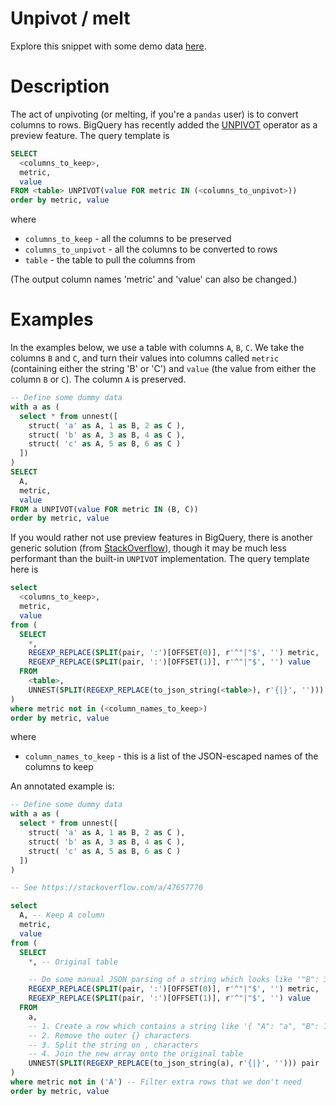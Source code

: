 # Unpivot / melt

Explore this snippet with some demo data [here](https://count.co/n/xwGc7kFuAm0?vm=e).

# Description
The act of unpivoting (or melting, if you're a `pandas` user) is to convert columns to rows. BigQuery has recently added the [UNPIVOT](https://cloud.google.com/bigquery/docs/reference/standard-sql/query-syntax#unpivot_operator) operator as a preview feature.
The query template is

```sql
SELECT
  <columns_to_keep>,
  metric,
  value
FROM <table> UNPIVOT(value FOR metric IN (<columns_to_unpivot>))
order by metric, value
```
where
- `columns_to_keep` - all the columns to be preserved
- `columns_to_unpivot` - all the columns to be converted to rows
- `table` - the table to pull the columns from

(The output column names 'metric' and 'value' can also be changed.)
# Examples
In the examples below, we use a table with columns `A`, `B`, `C`. We take the columns `B` and `C`, and turn their values into columns called `metric` (containing either the string 'B' or 'C') and `value` (the value from either the column `B` or `C`). The column `A` is preserved.

```sql
-- Define some dummy data
with a as (
  select * from unnest([
    struct( 'a' as A, 1 as B, 2 as C ),
    struct( 'b' as A, 3 as B, 4 as C ),
    struct( 'c' as A, 5 as B, 6 as C )
  ])
)
SELECT
  A,
  metric,
  value
FROM a UNPIVOT(value FOR metric IN (B, C))
order by metric, value
```


If you would rather not use preview features in BigQuery, there is another generic solution (from [StackOverflow](https://stackoverflow.com/a/47657770)), though it may be much less performant than the built-in `UNPIVOT` implementation.
The query template here is

```sql
select
  <columns_to_keep>,
  metric,
  value
from (
  SELECT
    *,
    REGEXP_REPLACE(SPLIT(pair, ':')[OFFSET(0)], r'^"|"$', '') metric, 
    REGEXP_REPLACE(SPLIT(pair, ':')[OFFSET(1)], r'^"|"$', '') value 
  FROM
    <table>,
    UNNEST(SPLIT(REGEXP_REPLACE(to_json_string(<table>), r'{|}', ''))) pair
)
where metric not in (<column_names_to_keep>)
order by metric, value
```
where
- `column_names_to_keep` - this is a list of the JSON-escaped names of the columns to keep

An annotated example is:

```sql
-- Define some dummy data
with a as (
  select * from unnest([
    struct( 'a' as A, 1 as B, 2 as C ),
    struct( 'b' as A, 3 as B, 4 as C ),
    struct( 'c' as A, 5 as B, 6 as C )
  ])
)

-- See https://stackoverflow.com/a/47657770

select
  A, -- Keep A column
  metric,
  value
from (
  SELECT
    *, -- Original table

    -- Do some manual JSON parsing of a string which looks like '"B": 3'
    REGEXP_REPLACE(SPLIT(pair, ':')[OFFSET(0)], r'^"|"$', '') metric, 
    REGEXP_REPLACE(SPLIT(pair, ':')[OFFSET(1)], r'^"|"$', '') value 
  FROM
    a,
    -- 1. Create a row which contains a string like '{ "A": "a", "B": 1, "C": 2 }'
    -- 2. Remove the outer {} characters
    -- 3. Split the string on , characters
    -- 4. Join the new array onto the original table
    UNNEST(SPLIT(REGEXP_REPLACE(to_json_string(a), r'{|}', ''))) pair
)
where metric not in ('A') -- Filter extra rows that we don't need
order by metric, value
```